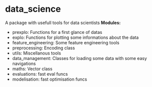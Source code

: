 # data_science
A package with usefull tools for data scientists
**Modules:**
  - prexplo: Functions for a first glance of datas
  - explo: Functions for plotting some informations about the data
  - feature_engineering: Some feature engineering tools
  - preprocessing: Encoding class
  - utils: Miscellanous tools
  - data_management: Classes for loading some data with some easy navigations
  - maths: Vector class
  - evaluations: fast eval funcs
  - modelisation: fast optimisation funcs

